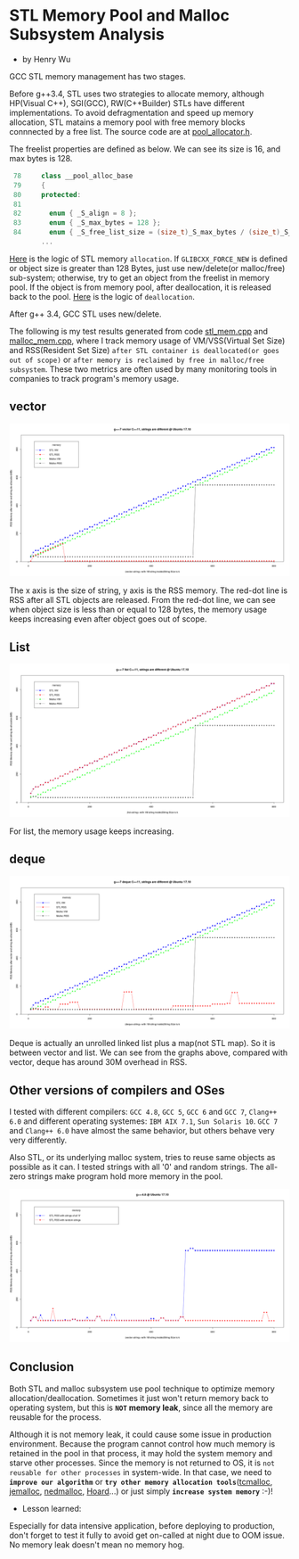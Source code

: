# STL Memory Pool and Malloc Subsystem Analysis

- by Henry Wu

GCC STL memory management has two stages.
 
Before g++3.4, STL uses two strategies to allocate memory, although HP(Visual C++), SGI(GCC), RW(C++Builder) STLs have different implementations. To avoid defragmentation and speed up memory allocation, STL matains a memory pool with free memory blocks connnected by a free list. The source code are at [pool_allocator.h](https://github.com/gcc-mirror/gcc/blob/master/libstdc%2B%2B-v3/include/ext/pool_allocator.h#L84).

The freelist properties are defined as below. We can see its size is 16, and max bytes is 128.
```cpp
 78     class __pool_alloc_base
 79     { 
 80     protected:
 81 
 82       enum { _S_align = 8 };
 83       enum { _S_max_bytes = 128 };
 84       enum { _S_free_list_size = (size_t)_S_max_bytes / (size_t)_S_align };
        ...
```

[Here](https://github.com/gcc-mirror/gcc/blob/master/libstdc%2B%2B-v3/include/ext/pool_allocator.h#L243) is the logic of STL memory `allocation`. If `GLIBCXX_FORCE_NEW` is defined or object size is greater than 128 Bytes, just use new/delete(or malloc/free) sub-system; otherwise, try to get an object from the freelist in memory pool. If the object is from memory pool, after deallocation, it is released back to the pool. [Here]((https://github.com/gcc-mirror/gcc/blob/master/libstdc%2B%2B-v3/include/ext/pool_allocator.h#L279)) is the logic of `deallocation`.


After g++ 3.4, GCC STL uses new/delete.

 
The following is my test results generated from code [stl_mem.cpp](stl_mem.cpp) and [malloc_mem.cpp](malloc_mem.cpp), where I track memory usage of VM/VSS(Virtual Set Size) and RSS(Resident Set Size) `after STL container is deallocated(or goes out of scope)` or `after memory is reclaimed by free in malloc/free subsystem`. These two metrics are often used by many monitoring tools in companies to track program's memory usage.


## vector

![](vector.png)

The x axis is the size of string, y axis is the RSS memory. The red-dot line is RSS after all STL objects are released. From the red-dot line, we can see when object size is less than or equal to 128 bytes, the memory usage keeps increasing even after object goes out of scope.

## List

![](list.png)

For list, the memory usage keeps increasing.

## deque

![](deque.png)

Deque is actually an unrolled linked list plus a map(not STL map). So it is between vector and list. We can see from the graphs above, compared with vector, deque has around 30M overhead in RSS.

## Other versions of compilers and OSes

I tested with different compilers: `GCC 4.8`, `GCC 5`, `GCC 6` and `GCC 7`, `Clang++ 6.0` and different operating systemes: `IBM AIX 7.1`, `Sun Solaris 10`. `GCC 7` and `Clang++ 6.0` have almost the same behavior, but others behave very very differently.

Also STL, or its underlying malloc system, tries to reuse same objects as possible as it can. I tested strings with all '0' and random strings. The all-zero strings make program hold more memory in the pool.

![](gcc4.8_random_string.png)


## Conclusion

Both STL and malloc subsystem use pool technique to optimize memory allocation/deallocation. Sometimes it just won't return memory back to operating system, but this is __`NOT` memory leak__, since all the memory are reusable for the process.

Although it is not memory leak, it could cause some issue in production environment. Because the program cannot control how much memory is retained in the pool in that process, it may hold the system memory and starve other processes. Since the memory is not returned to OS, it is `not reusable for other processes` in system-wide. In that case, we need to __`improve our algorithm`__ or __`try other memory allocation tools`__([tcmalloc](http://goog-perftools.sourceforge.net/doc/tcmalloc.html), [jemalloc](http://people.freebsd.org/~jasone/jemalloc/bsdcan2006/jemalloc.pdf), [nedmalloc](http://www.nedprod.com/programs/portable/nedmalloc/index.html), [Hoard](http://www.hoard.org/)...) or just simply __`increase system memory`__ :-)!


- Lesson learned:

Especially for data intensive application, before deploying to production, don't forget to test it fully to avoid get on-called at night due to OOM issue. No memory leak doesn't mean no memory hog.

